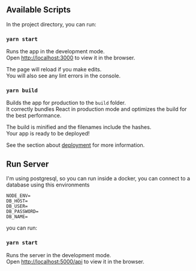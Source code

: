 ## Available Scripts

In the project directory, you can run:

### `yarn start`

Runs the app in the development mode.<br />
Open [http://localhost:3000](http://localhost:3000) to view it in the browser.

The page will reload if you make edits.<br />
You will also see any lint errors in the console.

### `yarn build`

Builds the app for production to the `build` folder.<br />
It correctly bundles React in production mode and optimizes the build for the best performance.

The build is minified and the filenames include the hashes.<br />
Your app is ready to be deployed!

See the section about [deployment](https://facebook.github.io/create-react-app/docs/deployment) for more information.

## Run Server

I'm using postgresql, so you can run inside a docker, you can connect to a database using this environments
```
NODE_ENV=
DB_HOST=
DB_USER=
DB_PASSWORD=
DB_NAME=
```

you can run:

### `yarn start`

Runs the server in the development mode.<br />
Open [http://localhost:5000/api](http://localhost:3000) to view it in the browser.


